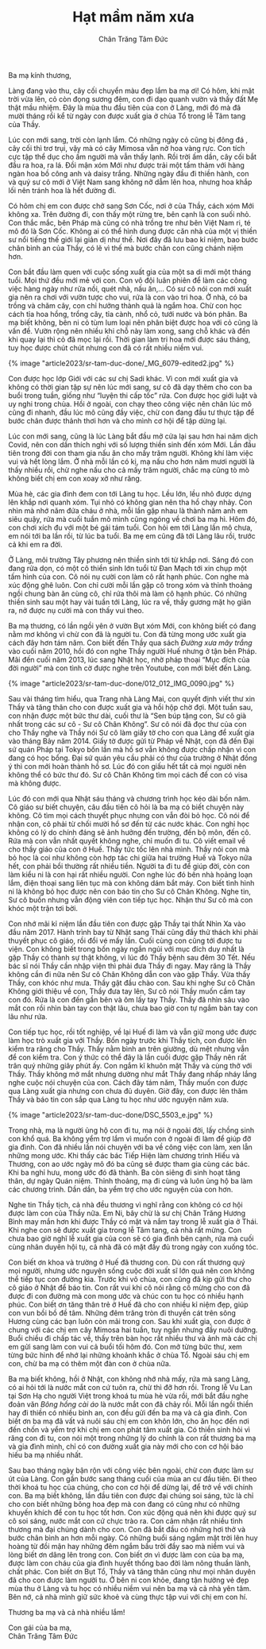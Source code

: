 ﻿---
title: Hạt mầm năm xưa
author: Chân Trăng Tâm Đức
---

Ba mạ kính thương,

Làng đang vào thu, cây cối chuyển màu đẹp lắm ba mạ ơi! Có hôm, khi mặt trời vừa lên, cỏ còn đọng sương đêm, con đi dạo quanh vườn và thấy đất Mẹ thật mầu nhiệm. Đây là mùa thu đầu tiên của con ở Làng, mới đó mà đã mười tháng rồi kể từ ngày con được xuất gia ở chùa Tổ trong lễ Tâm tang của Thầy.

Lúc con mới sang, trời còn lạnh lắm. Có những ngày cỏ cũng bị đông đá , cây cối thì trơ trụi, vậy mà có cây Mimosa vẫn nở hoa vàng rực. Con tích cực tập thể dục cho ấm người mà vẫn thấy lạnh. Rồi trời ấm dần, cây cối bắt đầu ra hoa, ra lá. Đồi mận xóm Mới như được trải một tấm thảm với hàng ngàn hoa bồ công anh và daisy trắng. Những ngày đầu đi thiền hành, con và quý sư cô mới ở Việt Nam sang không nỡ dẫm lên hoa, nhưng hoa khắp lối nên tránh hoa là hết đường đi.

Có hôm chị em con được chở sang Sơn Cốc, nơi ở của Thầy, cách xóm Mới không xa. Trên đường đi, con thấy một rừng tre, bên cạnh là con suối nhỏ. Con thắc mắc, bên Pháp mà cũng có nhà trồng tre như bên Việt Nam ri, té mô đó là Sơn Cốc. Không ai có thể hình dung được căn nhà của một vị thiền sư nổi tiếng thế giới lại giản dị như thế. Nơi đây đã lưu bao kỉ niệm, bao bước chân bình an của Thầy, có lẽ vì thế mà bước chân con cũng chánh niệm hơn.

Con bắt đầu làm quen với cuộc sống xuất gia của một sa di mới một tháng tuổi. Mọi thứ đều mới mẻ với con. Con vô đội luân phiên để làm các công việc hàng ngày như rửa nồi, quét nhà, nấu ăn,… Có sư cô nói con mới xuất gia nên ra chơi với vườn tược cho vui, rứa là con vào tri hoa. Ở nhà, có ba trồng và chăm cây, con chỉ hưởng thành quả là ngắm hoa. Chừ con học cách tỉa hoa hồng, trồng cây, tỉa cành, nhổ cỏ, tưới nước và bón phân. Ba mạ biết không, bên ni cỏ tùm lum loại nên phân biệt được hoa với cỏ cũng là vấn đề. Vườn rộng nên nhiều khi chỗ này làm xong, sang chỗ khác và đến khi quay lại thì cỏ đã mọc lại rồi. Thời gian làm tri hoa mới được sáu tháng, tuy học được chút chút nhưng con đã có rất nhiều niềm vui.

{% image "article2023/sr-tam-duc-done/_MG_6079-edited2.jpg" %}

Con được học lớp Giới với các sư chị Sadi khác. Vì con mới xuất gia và không có thời gian tập sự nên lúc mới sang, sư cô đã dạy thêm cho con ba buổi trong tuần, giống như “luyện thi cấp tốc” rứa. Con được học giới luật và uy nghi trong chùa. Hồi ở ngoài, con chạy theo công việc nên chân lúc mô cũng đi nhanh, đầu lúc mô cũng đầy việc, chừ con đang đầu tư thực tập để bước chân được thảnh thơi hơn và cho mình cơ hội để tập dừng lại.

Lúc con mới sang, cũng là lúc Làng bắt đầu mở cửa lại sau hơn hai năm dịch Covid, nên con dần thích nghi với số lượng thiền sinh đến xóm Mới. Lần đầu tiên trong đời con tham gia nấu ăn cho mấy trăm người. Không khí làm việc vui và hết lòng lắm. Ở nhà mỗi lần có kị, mạ nấu cho hơn năm mươi người là thấy nhiều rồi, chừ nghe nấu cho cả mấy trăm người, chắc mạ cũng tò mò không biết chị em con xoay xở như răng. 

Mùa hè, các gia đình đem con tới Làng tu học. Lều lớn, lều nhỏ được dựng lên khắp nơi quanh xóm. Tụi nhỏ có không gian nên tha hồ chạy nhảy. Con nhìn mà nhớ năm đứa cháu ở nhà, mỗi lần gặp nhau là thành năm anh em siêu quậy, rứa mà cuối tuần mô mình cũng ngóng về chơi ba mạ hì. Hôm đó, con chơi xích đu với một bé gái tám tuổi. Con hỏi em tới Làng lần mô chưa, em nói tới ba lần rồi, từ lúc ba tuổi. Ba mẹ em cũng đã tới Làng lâu rồi, trước cả khi em ra đời. 

Ở Làng, môi trường Tây phương nên thiền sinh tới từ khắp nơi. Sáng đó con đang rửa dọn, có một cô thiền sinh lớn tuổi từ Đan Mạch tới xin chụp một tấm hình của con. Cô nói nụ cười con làm cô rất hạnh phúc. Con nghe mà xúc động ghê luôn. Con chỉ cười mỗi lần gặp cô trong xóm và thỉnh thoảng ngồi chung bàn ăn cùng cô, chỉ rứa thôi mà làm cô hạnh phúc. Có những thiền sinh sau một hay vài tuần tới Làng, lúc ra về, thấy gương mặt họ giãn ra, nở được nụ cười mà con thấy vui theo. 

Ba mạ thương, có lần ngồi yên ở vườn Bụt xóm Mới, con không biết có đang nằm mơ không vì chừ con đã là người tu. Con đã từng mong ước xuất gia cách đây hơn tám năm. Con biết đến Thầy qua sách *Đường xưa mây trắng* vào cuối năm 2010, hồi đó con nghe Thầy người Huế nhưng ở tận bên Pháp. Mãi đến cuối năm 2013, lúc sang Nhật học, nhờ pháp thoại “Mục đích của đời người” mà con tình cờ được nghe trên Youtube, con mới biết đến Làng. 

{% image "article2023/sr-tam-duc-done/012_012_IMG_0090.jpg" %}

Sau vài tháng tìm hiểu, qua Trang nhà Làng Mai, con quyết định viết thư xin Thầy và tăng thân cho con được xuất gia và hồi hộp chờ đợi. Một tuần sau, con nhận được một bức thư dài, cuối thư là “Sen búp tặng con, Sư cô già nhất trong các sư cô - Sư cô Chân Không”. Sư cô nói đã đọc thư của con cho Thầy nghe và Thầy nói Sư cô làm giấy tờ cho con qua Làng để xuất gia vào tháng Bảy năm 2014. Giấy tờ được gửi từ Pháp về Nhật, con đã đến Đại sứ quán Pháp tại Tokyo bốn lần mà hồ sơ vẫn không được chấp nhận vì con đang có học bổng. Đại sứ quán yêu cầu phải có thư của trường ở Nhật đồng ý thì con mới hoàn thành hồ sơ. Lúc đó con giấu hết tất cả mọi người nên không thể có bức thư đó. Sư cô Chân Không tìm mọi cách để con có visa mà không được. 

Lúc đó con mới qua Nhật sáu tháng và chương trình học kéo dài bốn năm. Cô giáo sư biết chuyện, câu đầu tiên cô hỏi là ba mạ có biết chuyện này không. Cô tìm mọi cách thuyết phục nhưng con vẫn đòi bỏ học. Cô nói để nhận con, cô phải từ chối mười hồ sơ đến từ các nước khác. Con nghỉ học không có lý do chính đáng sẽ ảnh hưởng đến trường, đến bộ môn, đến cô. Rứa mà con vẫn nhất quyết không nghe, chỉ muốn đi tu. Cô viết email về cho thầy giáo của con ở Huế. Thầy tức tốc lên nhà mình. Thầy nói con mà bỏ học là coi như không còn hợp tác chi giữa hai trường Huế và Tokyo nữa hết, con phải bồi thường rất nhiều tiền. Người ta đi tu để giúp đời, còn con làm kiểu ni là con hại rất nhiều người. Con nghe lúc đó bên nhà hoảng loạn lắm, điện thoại sang liên tục mà con không dám bắt máy. Con biết tình hình ni là không bỏ học được nên con báo tin cho Sư cô Chân Không. Nghe tin, Sư cô buồn nhưng vẫn động viên con tiếp tục học. Nhận thư Sư cô mà con khóc một trận tơi bời.

Con nhớ mãi kỉ niệm lần đầu tiên con được gặp Thầy tại thất Nhìn Xa vào đầu năm 2017. Hành trình bay từ Nhật sang Thái cũng đầy thử thách khi phải thuyết phục cô giáo, rồi đổi vé mấy lần. Cuối cùng con cũng tới được tu viện. Con không biết trong bốn ngày ngắn ngủi với mục đích duy nhất là gặp Thầy có thành sự thật không, vì lúc đó Thầy bệnh sau đêm 30 Tết. Nếu bác sĩ nói Thầy cần nhập viện thì phải đưa Thầy đi ngay. May răng là Thầy không cần đi nữa nên Sư cô Chân Không dẫn con vào gặp Thầy. Vừa thấy Thầy, con khóc như mưa. Thầy gật đầu chào con. Sau khi nghe Sư cô Chân Không giới thiệu về con, Thầy đưa tay lên, Sư cô nói Thầy muốn cầm tay con đó. Rứa là con đến gần bên và ôm lấy tay Thầy. Thầy đã nhìn sâu vào mắt con rồi nhìn bàn tay con thật lâu, chưa bao giờ con tự ngắm bàn tay con lâu như rứa. 

Con tiếp tục học, rồi tốt nghiệp, về lại Huế đi làm và vẫn giữ mong ước được làm học trò xuất gia với Thầy. Bốn ngày trước khi Thầy tịch, con được lên kiểm tra răng cho Thầy. Thầy nằm bình an trên giường, dù mệt nhưng vẫn để con kiểm tra. Con ý thức có thể đây là lần cuối được gặp Thầy nên rất trân quý những giây phút ấy. Con ngắm kĩ khuôn mặt Thầy và cùng thở với Thầy. Thầy không mở mắt nhưng dường như mắt Thầy đang nhấp nháy lắng nghe cuộc nói chuyện của con. Cách đây tám năm, Thầy muốn con được qua Làng xuất gia nhưng con chưa đủ duyên. Giờ đây, con được lên thăm Thầy và báo tin con sắp qua Làng tu học như ước nguyện năm xưa.

<!-- {% image "article2023/sr-tam-duc-done/DSC_4613_e.JPG" %} -->
{% image "article2023/sr-tam-duc-done/DSC_5503_e.jpg" %}

Trong nhà, mạ là người ủng hộ con đi tu, mạ nói ở ngoài đời, lấy chồng sinh con khổ quá. Ba không yểm trợ lắm vì muốn con ở ngoài đi làm để giúp đỡ gia đình. Con đã nhiều lần nói chuyện với ba về công việc con làm, xen lẫn những mong ước. Khi thấy các bác Tiếp Hiện làm chương trình Hiểu và Thương, con ao ước ngày mô đó ba cũng sẽ được tham gia cùng các bác. Khi ba nghỉ hưu, mong ước đó đã thành. Ba còn siêng đi sinh hoạt tăng thân, dự ngày Quán niệm. Thỉnh thoảng, mạ đi cùng và luôn ủng hộ ba làm các chương trình. Dần dần, ba yểm trợ cho ước nguyện của con hơn. 

Nghe tin Thầy tịch, cả nhà đều thương vì nghĩ rằng con không có cơ hội được làm con của Thầy nữa. Em Ni, bây chừ là sư chị Chân Trăng Hương Bình may mắn hơn khi được Thầy có mặt và nắm tay trong lễ xuất gia ở Thái. Khi nghe con sẽ được xuất gia trong lễ Tâm tang, cả nhà rất mừng. Con chưa bao giờ nghĩ lễ xuất gia của con sẽ có gia đình bên cạnh, rứa mà cuối cùng nhân duyên hội tụ, cả nhà đã có mặt đầy đủ trong ngày con xuống tóc.

Con biết ơn khoa và trường ở Huế đã thương con. Dù con rất thương quý mọi người, nhưng ước nguyện sống cuộc đời xuất sĩ lớn quá nên con không thể tiếp tục con đường kia. Trước khi vô chùa, con cũng đã kịp gửi thư cho cô giáo ở Nhật để báo tin. Con rất vui khi cô nói rằng cô mừng cho con đã được đi con đường mà con mong ước và chúc con tu học có nhiều hạnh phúc. Con biết ơn tăng thân trẻ ở Huế đã cho con nhiều kỉ niệm đẹp, giúp con vun bồi bồ đề tâm. Những đêm trăng tròn đi thuyền cát trên sông Hương cùng các bạn luôn còn mãi trong con. Sau khi xuất gia, con được ở chung với các chị em cây Mimosa hai tuần, tuy ngắn nhưng đầy nuôi dưỡng. Buổi chiều đi chấp tác về, thấy trên bàn học rất nhiều thư và ảnh mà các chị em gửi sang làm con vui cả buổi tối hôm đó. Con mở từng bức thư, xem từng bức hình để nhớ lại những khoảnh khắc ở chùa Tổ. Ngoài sáu chị em con, chừ ba mạ có thêm một đàn con ở chùa nữa.

Ba mạ biết không, hồi ở Nhật, con không nhớ nhà mấy, rứa mà sang Làng, có ai hỏi tới là nước mắt con cứ tuôn ra, chừ thì đỡ hơn rồi. Trong lễ Vu Lan tại Sơn Hạ cho người Việt trong khoá tu mùa hè vừa rồi, mới bắt đầu nghe đoản văn *Bông hồng cài áo* là nước mắt con đã chảy rồi. Mỗi lần ngồi thiền hay đi thiền có nhiều bình an, con đều gửi đến ba mạ và cả gia đình. Con biết ơn ba mạ đã vất vả nuôi sáu chị em con khôn lớn, cho ăn học đến nơi đến chốn và yểm trợ khi chị em con phát tâm xuất gia. Có thiền sinh hỏi vì răng con đi tu, con nói một trong những lý do chính là con rất thương ba mạ và gia đình mình, chỉ có con đường xuất gia này mới cho con cơ hội báo hiếu ba mạ nhiều nhất.

Sau bao tháng ngày bận rộn với công việc bên ngoài, chừ con được làm sư út của Làng. Con gần bước sang tháng cuối của mùa an cư đầu tiên. Đi theo thời khoá tu học của chúng, cho con cơ hội để dừng lại, để trở về với chính con. Ba mạ biết không, lần đầu tiên con được đại chúng soi sáng, tức là chỉ cho con biết những bông hoa đẹp mà con đang có cũng như có những khuyến khích để con tu học tốt hơn. Con xúc động quá nên khi được quý sư cô soi sáng, nước mắt con cứ chực trào ra. Con cảm nhận rất nhiều tình thương mà đại chúng dành cho con. Con đã bắt đầu có những hơi thở và bước chân bình an hơn mỗi ngày. Có những buổi sáng ngắm mặt trời lên huy hoàng từ đồi mận hay những đêm ngắm bầu trời đầy sao mà niềm vui và lòng biết ơn dâng lên trong con. Con biết ơn vì được làm con của ba mạ, được làm con cháu của gia đình huyết thống bao đời làm nông thuần lành, chất phác. Con biết ơn Bụt Tổ, Thầy và tăng thân cũng như mọi nhân duyên đã cho con được làm người tu. Ở bên ni con khỏe, đang tận hưởng vẻ đẹp mùa thu ở Làng và tu học có nhiều niềm vui nên ba mạ và cả nhà yên tâm. Bên nớ, cả nhà mình giữ sức khoẻ và cùng thực tập vui với chị em con hí.

<p class="noIndent">Thương ba mạ và cả nhà nhiều lắm!</p>

<p class="signoff"><span class="signoff-lvl-1">Con gái của ba mạ,</span><br/>
<span class="signoff-lvl-2">Chân Trăng Tâm Đức</span></p>
